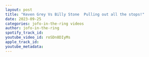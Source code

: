```yaml
---
layout: post
title: "Keven Grey Vs Billy Stone  Pulling out all the stops!"
date: 2023-09-25
categories: jofo-in-the-ring videos
author: jofo-in-the-ring
spotify_track_id: 
youtube_video_id: roSDn8DIyMs
apple_track_id: 
youtube_metadata: 
---
```

